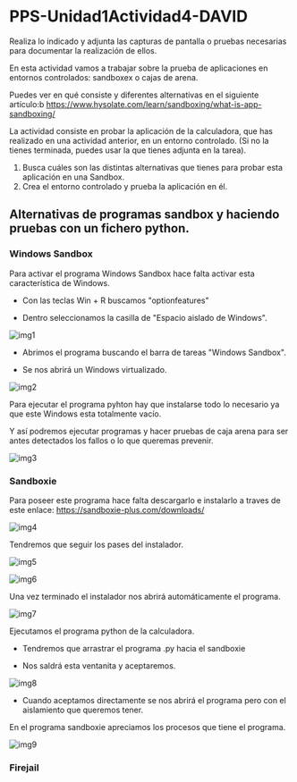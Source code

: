 # PPS-Unidad1Actividad4-DAVID

Realiza lo indicado y adjunta las capturas de pantalla o pruebas necesarias para documentar la realización de ellos.

En esta actividad vamos a trabajar sobre la prueba de aplicaciones en entornos controlados: sandboxex o cajas de arena.

Puedes ver en qué consiste y diferentes alternativas en el siguiente artículo:b https://www.hysolate.com/learn/sandboxing/what-is-app-sandboxing/

La actividad consiste en probar la aplicación de la calculadora, que has realizado en una actividad anterior, en un entorno controlado. (Si no la tienes terminada, puedes usar la que tienes adjunta en la tarea).

1. Busca cuáles son las distintas alternativas que tienes para probar esta aplicación en una Sandbox.
2. Crea el entorno controlado y prueba la aplicación en él.


## Alternativas de programas sandbox y haciendo pruebas con un fichero python.

### Windows Sandbox
Para activar el programa Windows Sandbox hace falta activar esta característica de Windows.

- Con las teclas Win + R  buscamos "optionfeatures"

- Dentro seleccionamos la casilla de "Espacio aislado de Windows".

![img1](img/img1.PNG)

- Abrimos el programa buscando el barra de tareas "Windows Sandbox".

- Se nos abrirá un Windows virtualizado.

![img2](img/img2.PNG)

Para ejecutar el programa pyhton hay que instalarse todo lo necesario ya que este Windows esta totalmente vacío.

Y así podremos ejecutar programas y hacer pruebas de caja arena para ser antes detectados los fallos o lo que queremas prevenir.

![img3](img/img3.PNG)

### Sandboxie

Para poseer este programa hace falta descargarlo e instalarlo a traves de este enlace:
https://sandboxie-plus.com/downloads/

![img4](img/img4.PNG)

Tendremos que seguir los pases del instalador.

![img5](img/img5.PNG)

![img6](img/img6.PNG)

Una vez terminado el instalador nos abrirá automáticamente el programa.

![img7](img/img7.PNG)

Ejecutamos el programa python de la calculadora.

- Tendremos que arrastrar el programa .py hacia el sandboxie

- Nos saldrá esta ventanita y aceptaremos.

![img8](img/img8.PNG)

- Cuando aceptamos directamente se nos abrirá el programa pero con el aislamiento que queremos tener.

En el programa sandboxie apreciamos los procesos que tiene el programa.

![img9](img/img9.PNG)

### Firejail



